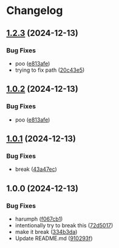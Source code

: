 # Changelog

## [1.2.3](https://github.com/ScottKirvan/ReleasePleaseTest/compare/v1.0.1...v1.2.3) (2024-12-13)


### Bug Fixes

* poo ([e813afe](https://github.com/ScottKirvan/ReleasePleaseTest/commit/e813afe5e1726746c49b59c69e01fc5f7b220aa5))
* trying to fix path ([20c43e5](https://github.com/ScottKirvan/ReleasePleaseTest/commit/20c43e57a6f1c25bf48bec0ce4dd9f3faac7e39b))

## [1.0.2](https://github.com/ScottKirvan/ReleasePleaseTest/compare/v1.0.1...v1.0.2) (2024-12-13)


### Bug Fixes

* poo ([e813afe](https://github.com/ScottKirvan/ReleasePleaseTest/commit/e813afe5e1726746c49b59c69e01fc5f7b220aa5))

## [1.0.1](https://github.com/ScottKirvan/ReleasePleaseTest/compare/v1.0.0...v1.0.1) (2024-12-13)


### Bug Fixes

* break ([43a47ec](https://github.com/ScottKirvan/ReleasePleaseTest/commit/43a47ecfa9ca64f9f5328672a18e57d613a66ae0))

## 1.0.0 (2024-12-13)


### Bug Fixes

* harumph ([f067cb1](https://github.com/ScottKirvan/ReleasePleaseTest/commit/f067cb1be7c694fc9cc5be6e4a6dbfc7081e8787))
* intentionally try to break this ([72d5017](https://github.com/ScottKirvan/ReleasePleaseTest/commit/72d50171f1cc616a7c4f7596697e7bd564bdac62))
* make it break ([334b3da](https://github.com/ScottKirvan/ReleasePleaseTest/commit/334b3da7789b8215f7ddaf7041aaefca52d945e6))
* Update README.md ([910293f](https://github.com/ScottKirvan/ReleasePleaseTest/commit/910293fc921118cfc1d11852825b521fe03a962e))
